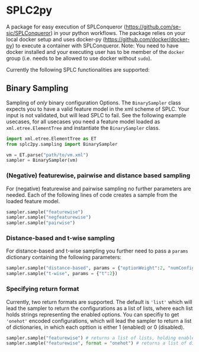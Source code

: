 # SPLC2py

A package for easy execution of SPLConqueror (https://github.com/se-sic/SPLConqueror) in your python workflows. The package relies on your local docker setup and uses docker-py (https://github.com/docker/docker-py) to execute a container with SPLConqueror. Note: You need to have docker installed and your executing user has to be member of the `docker` group (i.e. needs to be allowed to use docker without `sudo`).

Currently the following SPLC functionalities are supported:

## Binary Sampling
Sampling of *only* binary configuration Options. The `BinarySampler` class expects you to have a valid feature model in the xml scheme of SPLC. Your input is not validated, but will lead SPLC to fail. See the following example usecases, for all usecases you need a feature model loaded as `xml.etree.ElementTree` and instantiate the `BinarySampler` class.

```python
import xml.etree.ElementTree as ET
from splc2py.sampling import BinarySampler

vm = ET.parse("path/to/vm.xml")
sampler = BinarySampler(vm)
```

### (Negative) featurewise, pairwise and distance based sampling
For (negative) featurewise and pairwise sampling no further parameters are needed. Each of the following lines of code creates a sample from the loaded feature model.

```python
sampler.sample("featurewise")
sampler.sample("negfeaturewise")
sampler.sample("pairwise")
```

### Distance-based and t-wise sampling
For distance-based and t-wise sampling you further need to pass a `params` dictionary containing the following parameters:
```python
sampler.sample("distance-based", params = {"optionWeight":2, "numConfigs":3})
sampler.sample("t-wise", params = {"t":2})
```

### Specifying return format
Currently, two return formats are supported. The default is `'list'` which will lead the sampler to return the configurations as a list of lists, where each list holds strings representing the enabled options. You can specifiy to get `'onehot'` encoded configurations, which will lead the sampler to return a list of dictionaries, in which each opttion is either 1 (enabled) or 0 (disabled). 

```python
sampler.sample("featurewise") # returns a list of lists, holding enabled options
sampler.sample("featurewise", format = "onehot") # returns a list of dictionaries with option: 1 if enabled(option) else 0
```